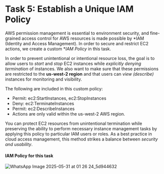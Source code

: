 # Task 5: Establish a Unique IAM Policy

AWS permission management is essential to environment security, and fine-grained access control for AWS resources is made possible by *IAM (Identity and Access Management). In order to secure and restrict EC2 actions, we create a custom **IAM Policy* in this task.

In order to prevent unintentional or intentional resource loss, the goal is to allow users to *start* and *stop* EC2 instances while *explicitly denying termination* of instances. We also want to make sure that these permissions are restricted to the **us-west-2 region** and that users can *view (describe)* instances for monitoring and visibility.

The following are included in this custom policy:

- Permit: ec2:StartInstances, ec2:StopInstances  
-  Deny: ec2:TerminateInstances  
- Permit: ec2:DescribeInstances  
- Actions are only valid within the us-west-2 AWS region.

You can protect EC2 resources from unintentional termination while preserving the ability to perform necessary instance management tasks by applying this policy to particular IAM users or roles. As a best practice in cloud access management, this method strikes a balance between *security and usability*.  
#### IAM Policy for this task 
![WhatsApp Image 2025-05-31 at 01 26 24_5d944632](https://github.com/user-attachments/assets/461d283c-9917-4b41-b803-0376647068d3)


  
